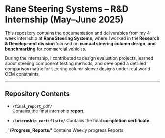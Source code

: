 # Rane Steering Systems – R&D Internship (May–June 2025)

This repository contains the documentation and deliverables from my 4-week internship at **Rane Steering Systems**, where I worked in the **Research & Development division** focused on **manual steering column design, and benchmarking** for commercial vehicles.

During the internship, I contributed to design evaluation projects, learned about steering component testing methods, and developed a detailed comparison matrix for steering column sleeve designs under real-world OEM constraints.

---

## Repository Contents

- **`/final_report_pdf/`**  
  Contains the final internship **report**.

- **`/internship_certificate/`**
  Contains the final **completion certificate**.

_ **'/Progress_Reports/'**
  Contains Weekly progress Reports

